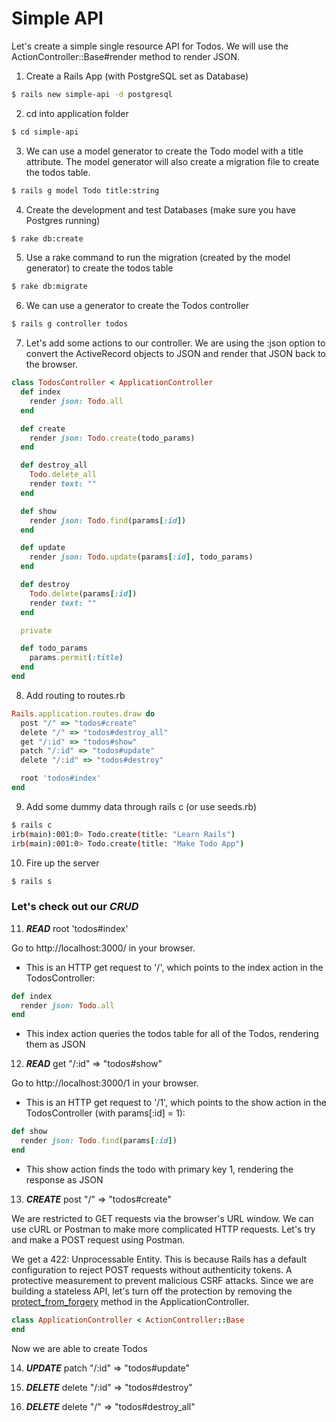 # Simple API

Let's create a simple single resource API for Todos. We will use the ActionController::Base#render method to render JSON.

1. Create a Rails App (with PostgreSQL set as Database)

```bash
$ rails new simple-api -d postgresql
```
2. cd into application folder

```bash
$ cd simple-api
```

3. We can use a model generator to create the Todo model with a title attribute. The model generator will also create a migration file to create the todos table.

```bash
$ rails g model Todo title:string
```

4. Create the development and test Databases (make sure you have Postgres running)

```bash
$ rake db:create
```

5. Use a rake command to run the migration (created by the model generator) to create the todos table

```bash
$ rake db:migrate
```

6. We can use a generator to create the Todos controller

```bash
$ rails g controller todos
```

7. Let's add some actions to our controller. We are using the :json option to convert the ActiveRecord objects to JSON and render that JSON back to the browser.

```ruby
class TodosController < ApplicationController
  def index
    render json: Todo.all
  end

  def create
    render json: Todo.create(todo_params)
  end

  def destroy_all
    Todo.delete_all
    render text: ""
  end

  def show
    render json: Todo.find(params[:id])
  end

  def update
    render json: Todo.update(params[:id], todo_params)
  end

  def destroy
    Todo.delete(params[:id])
    render text: ""
  end

  private

  def todo_params
    params.permit(:title)
  end
end
```

8. Add routing to routes.rb

```ruby
Rails.application.routes.draw do
  post "/" => "todos#create"
  delete "/" => "todos#destroy_all"
  get "/:id" => "todos#show"
  patch "/:id" => "todos#update"
  delete "/:id" => "todos#destroy"

  root 'todos#index'
end
```

9. Add some dummy data through rails c (or use seeds.rb)

```bash
$ rails c
irb(main):001:0> Todo.create(title: "Learn Rails")
irb(main):001:0> Todo.create(title: "Make Todo App")
```

10. Fire up the server

```bash
$ rails s
```

### Let's check out our ***CRUD***

11. ***READ*** root 'todos#index' 

Go to http://localhost:3000/ in your browser.

* This is an HTTP get request to '/', which points to the index action in the TodosController:

```ruby
def index
  render json: Todo.all
end
```

* This index action queries the todos table for all of the Todos, rendering them as JSON

12. ***READ*** get "/:id" => "todos#show"

Go to http://localhost:3000/1 in your browser.

* This is an HTTP get request to '/1', which points to the show action in the TodosController (with params[:id] = 1):

```ruby
def show
  render json: Todo.find(params[:id])
end
```

* This show action finds the todo with primary key 1, rendering the response as JSON

13. ***CREATE*** post "/" => "todos#create"

We are restricted to GET requests via the browser's URL window. We can use cURL or Postman to make more complicated HTTP requests. Let's try and make a POST request using Postman.

We get a 422: Unprocessable Entity. This is because Rails has a default configuration to reject POST requests without authenticity tokens. A protective measurement to prevent malicious CSRF attacks. Since we are building a stateless API, let's turn off the protection by removing the [protect_from_forgery](http://api.rubyonrails.org/classes/ActionController/RequestForgeryProtection.html) method in the ApplicationController.

```ruby
class ApplicationController < ActionController::Base
end
```

Now we are able to create Todos

14. ***UPDATE*** patch "/:id" => "todos#update"

15. ***DELETE*** delete "/:id" => "todos#destroy"


16. ***DELETE*** delete "/" => "todos#destroy_all"
